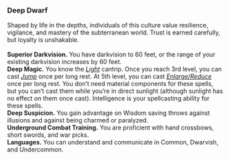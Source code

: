 ### Deep Dwarf

Shaped by life in the depths, individuals of this culture value resilience, vigilance, and mastery of the subterranean world.
Trust is earned carefully, but loyalty is unshakable.
\
\
**Superior Darkvision.**
You have darkvision to 60 feet, or the range of your existing darkvision increases by 60 feet.
\
**Deep Magic.**
You know the _[<span class="spell">Light</span>](#Light_light)_ cantrip.
Once you reach 3rd level, you can cast _[<span class="spell">Jump</span>](#Jump_jump)_ once per long rest.
At 5th level, you can cast _[<span class="spell">Enlarge/Reduce</span>](#Enlarge_Reduce_enlargereduce)_ once per long rest.
You don’t need material components for these spells, but you can’t cast them while you’re in direct sunlight (although sunlight has no effect on them once cast).
Intelligence is your spellcasting ability for these spells.
\
**Deep Suspicion.**
You gain advantage on Wisdom saving throws against illusions and against being charmed or paralyzed.
\
**Underground Combat Training.**
You are proficient with hand crossbows, short swords, and war picks.
\
**Languages.**
You can understand and communicate in Common, Dwarvish, and Undercommon.
